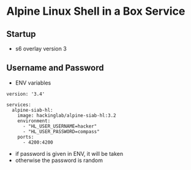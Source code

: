 # Alpine Linux Shell in a Box Service

## Startup
* s6 overlay version 3

## Username and Password
* ENV variables
```
version: '3.4'

services:
  alpine-siab-hl:
    image: hackinglab/alpine-siab-hl:3.2
    environment:
      - "HL_USER_USERNAME=hacker"
      - "HL_USER_PASSWORD=compass"
    ports:
      - 4200:4200
```

* if password is given in ENV, it will be taken
* otherwise the password is random


